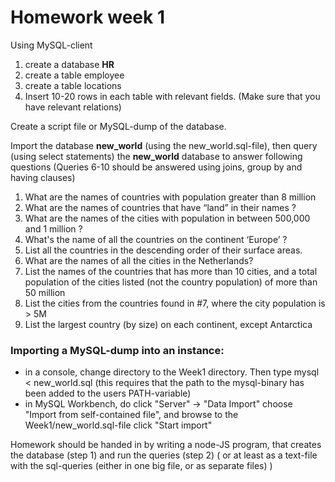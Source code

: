 # Homework week 1

Using MySQL-client 
1. create a database **HR**
2. create a table employee
3. create a table locations
4. Insert 10-20 rows in each table with relevant fields. (Make sure that you have relevant relations)

Create a script file or MySQL-dump of the database. 

Import the database **new_world** (using the new_world.sql-file), 
then query (using select statements) the **new_world** database to answer following questions
(Queries 6-10 should be answered using joins, group by and having clauses)

1. What are the names of countries with population greater than 8 million
2. What are the names of countries that have “land” in their names ?
3. What are the names of the cities with population in between 500,000 and 1 million ?
4. What's the name of all the countries on the continent ‘Europe’ ?
5. List all the countries in the descending order of their surface areas.
6. What are the names of all the cities in the Netherlands?
7. List the names of the countries that has more than 10 cities, and a total population of the cities listed (not the country population) of more than 50 million
8. List the cities from the countries found in #7, where the city population is > 5M
9. List the largest country (by size) on each continent, except Antarctica


### Importing a MySQL-dump into an instance:
- in a console, change directory to the Week1 directory. Then type 
    mysql < new_world.sql
    (this requires that the path to the mysql-binary has been added to the users PATH-variable)
- in MySQL Workbench, do
    click "Server" -> "Data Import"
    choose "Import from self-contained file", and browse to the Week1/new_world.sql-file
    click "Start import"

Homework should be handed in by writing a node-JS program, that creates the database (step 1) and run the queries (step 2)
( or at least as a text-file with the sql-queries (either in one big file, or as separate files) )
